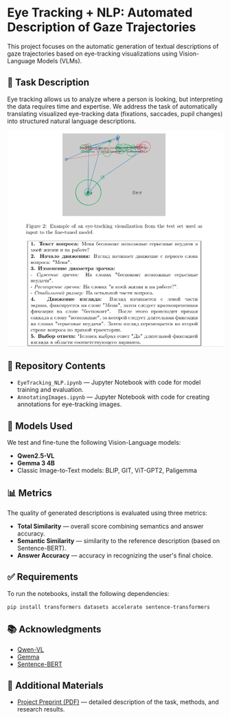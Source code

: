 # Eye Tracking + NLP: Automated Description of Gaze Trajectories

This project focuses on the automatic generation of textual descriptions of gaze trajectories based on eye-tracking visualizations using Vision-Language Models (VLMs).

## 🧩 Task Description

Eye tracking allows us to analyze where a person is looking, but interpreting the data requires time and expertise. We address the task of automatically translating visualized eye-tracking data (fixations, saccades, pupil changes) into structured natural language descriptions.

![Example of an eye-tracking visualization from the test set used as input to the fine-tuned model](results.PNG)


## 📁 Repository Contents

- `EyeTracking_NLP.ipynb` — Jupyter Notebook with code for model training and evaluation.
- `AnnotatingImages.ipynb` — Jupyter Notebook with code for creating annotations for eye-tracking images.

## 🤖 Models Used

We test and fine-tune the following Vision-Language models:
- **Qwen2.5-VL**
- **Gemma 3 4B**
- Classic Image-to-Text models: BLIP, GIT, ViT-GPT2, Paligemma

## 📊 Metrics

The quality of generated descriptions is evaluated using three metrics:
- **Total Similarity** — overall score combining semantics and answer accuracy.
- **Semantic Similarity** — similarity to the reference description (based on Sentence-BERT).
- **Answer Accuracy** — accuracy in recognizing the user's final choice.

## ✅ Requirements

To run the notebooks, install the following dependencies:

```bash
pip install transformers datasets accelerate sentence-transformers
```

## 📚 Acknowledgments

- [Qwen-VL](https://github.com/QwenLM/Qwen-VL)   
- [Gemma](https://deepmind.google/technologies/gemma/)   
- [Sentence-BERT](https://www.sbert.net/)   

## 📎 Additional Materials

- [Project Preprint (PDF)](NLP_EyeTracking_.pdf) — detailed description of the task, methods, and research results.
